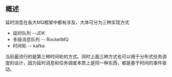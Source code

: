 ## 概述

延时消息在各大MQ框架中都有涉及，大体可分为三种实现方式

- 延时队列 --JDK
- 多级消息队列 -- RocketMQ
- 时间轮 -- kafka

当前最流行的是第三种时间轮的方式。同时上面三种方式也可以用于分布式任务调度的设计，因为延时消息和任务调度本质上是同一种东西，都是基于时间的事件驱动。